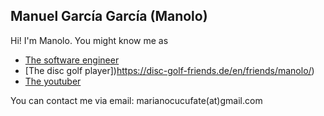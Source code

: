 ## Manuel García García (Manolo)

Hi! I'm Manolo. You might know me as

- [The software engineer](https://de.linkedin.com/in/manuel-garc%C3%ADa-garc%C3%ADa-4190b84a) 
- [The disc golf player])https://disc-golf-friends.de/en/friends/manolo/)
- [The youtuber](https://www.youtube.com/c/ThunderGuanacoDiscGolf)

You can contact me via email: marianocucufate(at)gmail.com
